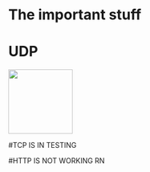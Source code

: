 # The important stuff

# UDP 
<img src="https://github.com/transcrimee/FurFex-multi-purpose-tools-WIP/blob/Unsure/screenshots/Ca3113221ture.JPG" height="128">

#TCP IS IN TESTING

#HTTP IS NOT WORKING RN
